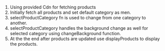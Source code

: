 1. Using provided Cdn for fetching products
2. Initially fetch all products and set default category as men.
3. selectProductCategory fn is used to change from one category to another.
4. selectProductCategory handles the background change as well for selected category using changeBackground function.
5. At the the end after products are updated use displayProducts to display the products.

